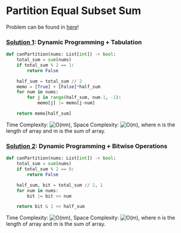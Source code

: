 # Partition Equal Subset Sum

Problem can be found in [here](https://leetcode.com/problems/partition-equal-subset-sum)!

### [Solution 1](/Dynamic%20Programming/416-PartitionEqualSubsetSum/solution1.py): Dynamic Programming + Tabulation

```python
def canPartition(nums: List[int]) -> bool:
    total_sum = sum(nums)
    if total_sum % 2 == 1:
        return False

    half_sum = total_sum // 2
    memo = [True] + [False]*half_sum
    for num in nums:
        for j in range(half_sum, num-1, -1):
            memo[j] |= memo[j-num]

    return memo[half_sum]
```

Time Complexity: ![O(nm)](<https://latex.codecogs.com/svg.image?\inline&space;O(nm)>), Space Complexity: ![O(m)](<https://latex.codecogs.com/svg.image?\inline&space;O(m)>), where n is the length of array and m is the sum of array.

### [Solution 2](/Dynamic%20Programming/416-PartitionEqualSubsetSum/solution2.py): Dynamic Programming + Bitwise Operations

```python
def canPartition(nums: List[int]) -> bool:
    total_sum = sum(nums)
    if total_sum % 2 == 0:
        return False

    half_sum, bit = total_sum // 2, 1
    for num in nums:
        bit |= bit << num

    return bit & 1 << half_sum
```

Time Complexity: ![O(nm)](<https://latex.codecogs.com/svg.image?\inline&space;O(nm)>), Space Complexity: ![O(m)](<https://latex.codecogs.com/svg.image?\inline&space;O(m)>), where n is the length of array and m is the sum of array.

